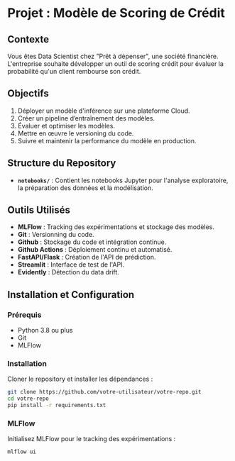# Projet : Modèle de Scoring de Crédit

## Contexte

Vous êtes Data Scientist chez "Prêt à dépenser", une société financière. L'entreprise souhaite développer un outil de scoring crédit pour évaluer la probabilité qu'un client rembourse son crédit.

## Objectifs

1. Déployer un modèle d'inférence sur une plateforme Cloud.
2. Créer un pipeline d’entraînement des modèles.
3. Évaluer et optimiser les modèles.
4. Mettre en œuvre le versioning du code.
5. Suivre et maintenir la performance du modèle en production.

## Structure du Repository

- **`notebooks/`** : Contient les notebooks Jupyter pour l'analyse exploratoire, la préparation des données et la modélisation.

## Outils Utilisés

- **MLFlow** : Tracking des expérimentations et stockage des modèles.
- **Git** : Versionning du code.
- **Github** : Stockage du code et intégration continue.
- **Github Actions** : Déploiement continu et automatisé.
- **FastAPI/Flask** : Création de l'API de prédiction.
- **Streamlit** : Interface de test de l'API.
- **Evidently** : Détection du data drift.

## Installation et Configuration

### Prérequis

- Python 3.8 ou plus
- Git
- MLFlow

### Installation

Cloner le repository et installer les dépendances :

```bash
git clone https://github.com/votre-utilisateur/votre-repo.git
cd votre-repo
pip install -r requirements.txt
```

### MLFlow

Initialisez MLFlow pour le tracking des expérimentations :

```bash
mlflow ui
```
